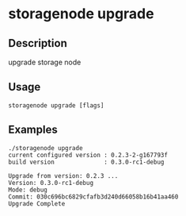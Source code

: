 # storagenode upgrade

## Description

upgrade storage node

## Usage
```
storagenode upgrade [flags]
```
## Examples
```
./storagenode upgrade
current configured version : 0.2.3-2-g167793f
build version              : 0.3.0-rc1-debug

Upgrade from version: 0.2.3 ...
Version: 0.3.0-rc1-debug
Mode: debug
Commit: 030c696bc6829cfafb3d240d66058b16b41aa460
Upgrade Complete
```
